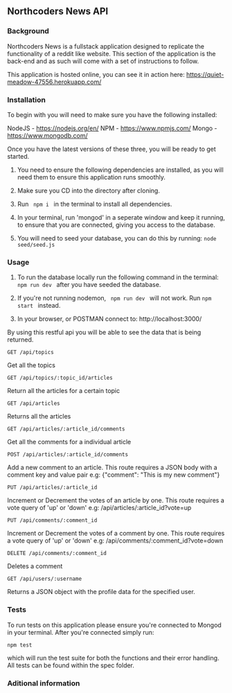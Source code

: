 ## Northcoders News API

### Background

Northcoders News is a fullstack application designed to replicate the functionality of a reddit like website.
This section of the application is the back-end and as such will come with a set of instructions to follow.

This application is hosted online, you can see it in action here: https://quiet-meadow-47556.herokuapp.com/

### Installation

To begin with you will need to make sure you have the following installed:

NodeJS - https://nodejs.org/en/
NPM - https://www.npmjs.com/
Mongo - https://www.mongodb.com/

Once you have the latest versions of these three, you will be ready to get started.


  1. You need to ensure the following dependencies are installed, as you will need them to ensure this application runs smoothly.

  2. Make sure you CD into the directory after cloning.

  3. Run ```  npm i  ``` in the terminal to install all dependencies.

  4. In your terminal, run 'mongod' in a seperate window and keep it running, to ensure that you are connected, giving you access to the database.

  5. You will need to seed your database, you can do this by running: ``` node seed/seed.js  ```

  


### Usage

  1. To run the database locally run the following command in the terminal: ``` npm run dev  ``` after you have seeded the database.
  2. If you're not running nodemon, ```  npm run dev  ```  will not work. Run ``` npm start  ``` instead.

  2. In your browser, or POSTMAN connect to:   http://localhost:3000/


By using this restful api you will be able to see the data that is being returned.

```
GET /api/topics
```
Get all the topics

```
GET /api/topics/:topic_id/articles
```
Return all the articles for a certain topic

```
GET /api/articles
```
Returns all the articles

```
GET /api/articles/:article_id/comments
```
Get all the comments for a individual article

```
POST /api/articles/:article_id/comments
```
Add a new comment to an article. This route requires a JSON body with a comment key and value pair
e.g: {"comment": "This is my new comment"}

```
PUT /api/articles/:article_id
```
Increment or Decrement the votes of an article by one. This route requires a vote query of 'up' or 'down'
e.g: /api/articles/:article_id?vote=up

```
PUT /api/comments/:comment_id
```
Increment or Decrement the votes of a comment by one. This route requires a vote query of 'up' or 'down'
e.g: /api/comments/:comment_id?vote=down

```
DELETE /api/comments/:comment_id
```
Deletes a comment

```
GET /api/users/:username
```
Returns a JSON object with the profile data for the specified user.


### Tests

To run tests on this application please ensure you're connected to Mongod in your terminal.
After you're connected simply run:

```npm test```

which will run the test suite for both the functions and their error handling.
All tests can be found within the spec folder.


### Aditional information




